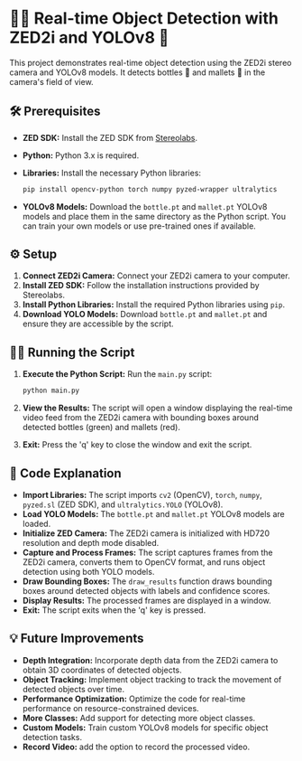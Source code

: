 # 🍾🔨 Real-time Object Detection with ZED2i and YOLOv8 🚀

This project demonstrates real-time object detection using the ZED2i stereo camera and YOLOv8 models. It detects bottles 🍾 and mallets 🔨 in the camera's field of view.

## 🛠️ Prerequisites

* **ZED SDK:** Install the ZED SDK from [Stereolabs](https://www.stereolabs.com/developers/).
* **Python:** Python 3.x is required.
* **Libraries:** Install the necessary Python libraries:

    ```bash
    pip install opencv-python torch numpy pyzed-wrapper ultralytics
    ```

* **YOLOv8 Models:** Download the `bottle.pt` and `mallet.pt` YOLOv8 models and place them in the same directory as the Python script. You can train your own models or use pre-trained ones if available.

## ⚙️ Setup

1.  **Connect ZED2i Camera:** Connect your ZED2i camera to your computer.
2.  **Install ZED SDK:** Follow the installation instructions provided by Stereolabs.
3.  **Install Python Libraries:** Install the required Python libraries using `pip`.
4.  **Download YOLO Models:** Download `bottle.pt` and `mallet.pt` and ensure they are accessible by the script.

## 🏃‍♂️ Running the Script

1.  **Execute the Python Script:** Run the `main.py` script:

    ```bash
    python main.py
    ```

2.  **View the Results:** The script will open a window displaying the real-time video feed from the ZED2i camera with bounding boxes around detected bottles (green) and mallets (red).
3.  **Exit:** Press the 'q' key to close the window and exit the script.

## 📄 Code Explanation

* **Import Libraries:** The script imports `cv2` (OpenCV), `torch`, `numpy`, `pyzed.sl` (ZED SDK), and `ultralytics.YOLO` (YOLOv8).
* **Load YOLO Models:** The `bottle.pt` and `mallet.pt` YOLOv8 models are loaded.
* **Initialize ZED Camera:** The ZED2i camera is initialized with HD720 resolution and depth mode disabled.
* **Capture and Process Frames:** The script captures frames from the ZED2i camera, converts them to OpenCV format, and runs object detection using both YOLO models.
* **Draw Bounding Boxes:** The `draw_results` function draws bounding boxes around detected objects with labels and confidence scores.
* **Display Results:** The processed frames are displayed in a window.
* **Exit:** The script exits when the 'q' key is pressed.


## 💡 Future Improvements

* **Depth Integration:** Incorporate depth data from the ZED2i camera to obtain 3D coordinates of detected objects.
* **Object Tracking:** Implement object tracking to track the movement of detected objects over time.
* **Performance Optimization:** Optimize the code for real-time performance on resource-constrained devices.
* **More Classes:** Add support for detecting more object classes.
* **Custom Models:** Train custom YOLOv8 models for specific object detection tasks.
* **Record Video:** add the option to record the processed video.
